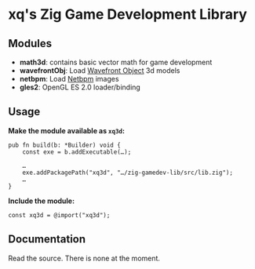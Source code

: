 # xq's Zig Game Development Library

## Modules

- **math3d**: contains basic vector math for game development
- **wavefrontObj**: Load [Wavefront Object](https://en.wikipedia.org/wiki/Wavefront_.obj_file) 3d models
- **netbpm**: Load [Netbpm](https://en.wikipedia.org/wiki/Netpbm_format) images
- **gles2**: OpenGL ES 2.0 loader/binding

## Usage

**Make the module available as `xq3d`:**

```zig
pub fn build(b: *Builder) void {
    const exe = b.addExecutable(…);
	
	…
    exe.addPackagePath("xq3d", "…/zig-gamedev-lib/src/lib.zig");
	…
}
```

**Include the module:**

```zig
const xq3d = @import("xq3d");

```

## Documentation
Read the source. There is none at the moment.
